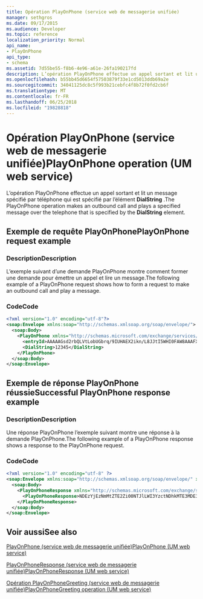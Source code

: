 ```yaml
---
title: Opération PlayOnPhone (service web de messagerie unifiée)
manager: sethgros
ms.date: 09/17/2015
ms.audience: Developer
ms.topic: reference
localization_priority: Normal
api_name:
- PlayOnPhone
api_type:
- schema
ms.assetid: 7d55be55-f8b6-4e96-a61e-26fa190217fd
description: L’opération PlayOnPhone effectue un appel sortant et lit un message spécifié par téléphone qui est spécifié par l’élément DialString.
ms.openlocfilehash: b55bb45d6654f57503879f33e1cd5013ddb69a2e
ms.sourcegitcommit: 34041125dc8c5f993b21cebfc4f8b72f0fd2cb6f
ms.translationtype: MT
ms.contentlocale: fr-FR
ms.lasthandoff: 06/25/2018
ms.locfileid: "19828818"
---
```

# <a name="playonphone-operation-um-web-service"></a><span data-ttu-id="bf6e8-103">Opération PlayOnPhone (service web de messagerie unifiée)</span><span class="sxs-lookup"><span data-stu-id="bf6e8-103">PlayOnPhone operation (UM web service)</span></span>

<span data-ttu-id="bf6e8-104">L’opération PlayOnPhone effectue un appel sortant et lit un message spécifié par téléphone qui est spécifié par l’élément **DialString** .</span><span class="sxs-lookup"><span data-stu-id="bf6e8-104">The PlayOnPhone operation makes an outbound call and plays a specified message over the telephone that is specified by the **DialString** element.</span></span> 
  
## <a name="playonphone-request-example"></a><span data-ttu-id="bf6e8-105">Exemple de requête PlayOnPhone</span><span class="sxs-lookup"><span data-stu-id="bf6e8-105">PlayOnPhone request example</span></span>

### <a name="description"></a><span data-ttu-id="bf6e8-106">Description</span><span class="sxs-lookup"><span data-stu-id="bf6e8-106">Description</span></span>

<span data-ttu-id="bf6e8-107">L’exemple suivant d’une demande PlayOnPhone montre comment former une demande pour émettre un appel et lire un message.</span><span class="sxs-lookup"><span data-stu-id="bf6e8-107">The following example of a PlayOnPhone request shows how to form a request to make an outbound call and play a message.</span></span>
  
### <a name="code"></a><span data-ttu-id="bf6e8-108">Code</span><span class="sxs-lookup"><span data-stu-id="bf6e8-108">Code</span></span>

```XML
<?xml version="1.0" encoding="utf-8"?>
<soap:Envelope xmlns:soap="http://schemas.xmlsoap.org/soap/envelope/">
  <soap:Body>
    <PlayOnPhone xmlns="http://schemas.microsoft.com/exchange/services/2006/messages">
      <entryId>AAAAAGsd2rbQLVtLobUGbrq/9IUHAEX2ikn/L8JJtI5WHI0FAW8AAAFXHhsAACxVpEl+KVVLl957wp//x6UAGAetcDUAAA==</entryId>
      <DialString>12345</DialString>
    </PlayOnPhone>
  </soap:Body>
</soap:Envelope>
```

## <a name="successful-playonphone-response-example"></a><span data-ttu-id="bf6e8-109">Exemple de réponse PlayOnPhone réussie</span><span class="sxs-lookup"><span data-stu-id="bf6e8-109">Successful PlayOnPhone response example</span></span>

### <a name="description"></a><span data-ttu-id="bf6e8-110">Description</span><span class="sxs-lookup"><span data-stu-id="bf6e8-110">Description</span></span>

<span data-ttu-id="bf6e8-111">Une réponse PlayOnPhone l’exemple suivant montre une réponse à la demande PlayOnPhone.</span><span class="sxs-lookup"><span data-stu-id="bf6e8-111">The following example of a PlayOnPhone response shows a response to the PlayOnPhone request.</span></span>
  
### <a name="code"></a><span data-ttu-id="bf6e8-112">Code</span><span class="sxs-lookup"><span data-stu-id="bf6e8-112">Code</span></span>

```XML
<?xml version="1.0" encoding="utf-8" ?> 
<soap:Envelope xmlns:soap="http://schemas.xmlsoap.org/soap/envelope/" xmlns:xsi="http://www.w3.org/2001/XMLSchema-instance" xmlns:xsd="http://www.w3.org/2001/XMLSchema">
  <soap:Body>
    <PlayOnPhoneResponse xmlns="http://schemas.microsoft.com/exchange/services/2006/messages">
      <PlayOnPhoneResponse>NDEzYjEzNmMtZTE2Zi00NTJlLWI3YzctNDhkMTE3MDE3YjlmQGRmLWV1bS0wMS5leGNoYW5nZS5jb3JwLm1pY3Jvc29mdC5jb20=</PlayOnPhoneResponse> 
    </PlayOnPhoneResponse>
  </soap:Body>
</soap:Envelope>
```

## <a name="see-also"></a><span data-ttu-id="bf6e8-113">Voir aussi</span><span class="sxs-lookup"><span data-stu-id="bf6e8-113">See also</span></span>



[<span data-ttu-id="bf6e8-114">PlayOnPhone (service web de messagerie unifiée)</span><span class="sxs-lookup"><span data-stu-id="bf6e8-114">PlayOnPhone (UM web service)</span></span>](playonphone-um-web-service.md)
  
[<span data-ttu-id="bf6e8-115">PlayOnPhoneResponse (service web de messagerie unifiée)</span><span class="sxs-lookup"><span data-stu-id="bf6e8-115">PlayOnPhoneResponse (UM web service)</span></span>](playonphoneresponse-um-web-service.md)
  
[<span data-ttu-id="bf6e8-116">Opération PlayOnPhoneGreeting (service web de messagerie unifiée)</span><span class="sxs-lookup"><span data-stu-id="bf6e8-116">PlayOnPhoneGreeting operation (UM web service)</span></span>](playonphonegreeting-operation-um-web-service.md)

